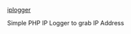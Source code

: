 [iplogger](https://github.com/user-attachments/assets/434833b5-d045-4725-b271-3a150ee932e6)

Simple PHP IP Logger to grab IP Address
